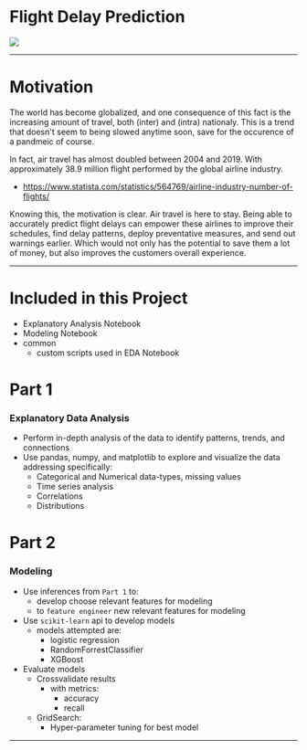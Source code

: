 # Flight Delay Prediction

<img src="https://images.unsplash.com/photo-1436491865332-7a61a109cc05?ixid=MXwxMjA3fDB8MHxwaG90by1wYWdlfHx8fGVufDB8fHw%3D&ixlib=rb-1.2.1&auto=format&fit=crop&w=1053&q=80">


---
# Motivation

The world has become globalized, and one consequence of this fact is the increasing amount of travel, both (inter) and (intra) nationaly. This is a trend that doesn't seem to being slowed anytime soon, save for the occurence of a pandmeic of course. 

In fact, air travel has almost doubled between 2004 and 2019. With approximately 38.9 million flight performed by the global airline industry. 
- https://www.statista.com/statistics/564769/airline-industry-number-of-flights/

Knowing this, the motivation is clear. Air travel is here to stay. Being able to accurately predict flight delays can empower these airlines to improve their schedules, find delay patterns, deploy preventative measures, and send out warnings earlier. Which would not only has the potential to save them a lot of money, but also improves the customers overall experience. 

---

# Included in this Project
- Explanatory Analysis Notebook
- Modeling Notebook
- common
    - custom scripts used in EDA Notebook
# Part 1
### Explanatory Data Analysis
- Perform in-depth analysis of the data to identify patterns, trends, and connections
- Use pandas, numpy, and matplotlib to explore and visualize the data addressing specifically:
    - Categorical and Numerical data-types, missing values
    - Time series analysis
    - Correlations
    - Distributions
# Part 2
### Modeling
- Use inferences from `Part 1` to:
    - develop choose relevant features for modeling
    - to `feature engineer` new relevant features for modeling
- Use `scikit-learn` api to develop models
    - models attempted are:
        - logistic regression
        - RandomForrestClassifier
        - XGBoost
- Evaluate models
    - Crossvalidate results 
        - with metrics:
            - accuracy
            - recall
    - GridSearch:
        - Hyper-parameter tuning for best model
---